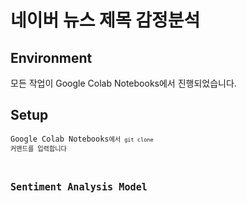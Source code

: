 # 네이버 뉴스 제목 감정분석

## Environment
모든 작업이 Google Colab Notebooks에서 진행되었습니다.

## Setup
<code>Google Colab Notebooks<code/>에서 <code>git clone</code> 커맨드를 입력합니다


## Sentiment Analysis Model

